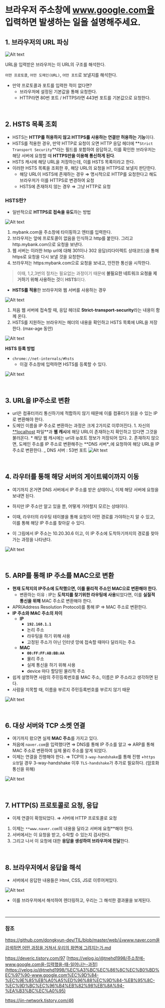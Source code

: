 # 브라우저 주소창에 www.google.com을 입력하면 발생하는 일을 설명해주세요.

## 1. 브라우저의 URL 파싱

![Alt text](../../resources/how_the_browser_works/image.png)

URL을 입력받은 브라우저는 이 URL의 구조를 해석한다.

`어떤 프로토콜`, `어떤 도메인(URL)`, `어떤 포트`로 보낼지를 해석한다.

-   만약 프로토콜과 포트를 입력한 적이 없다면?
    -   브라우저에 설정된 기본값을 통해 요청한다.
    -   HTTP라면 80번 포트 / HTTPS라면 443번 포트를 기본값으로 요청한다.

<br/>

## 2. HSTS 목록 조회

-   HSTS는 **HTTP를 허용하지 않고 HTTPS를 사용하는 연결만 허용하는 기능**이다.
-   HSTS를 적용한 경우, 만약 HTTP로 요청이 오면 HTTP 응답 헤더에 **`Strict Transport Security`**라는 필드를 포함하여 응답하고, 이를 확인한 브라우저는 해당 서버에 요청할 때 **HTTPS만을 이용해 통신하게 된다**.
-   HSTS 캐시에 해당 URL을 저장하는데, 이를 HSTS 목록이라고 한다.
-   이러한 HSTS 목록을 조회한 후, 해당 URL의 요청을 HTTPS로 보낼지 판단한다.
    -   해당 URL이 HSTS에 존재하는 경우 ⇒ 명시적으로 HTTP를 요청한다고 해도 브라우저가 이를 HTTPS로 변경하여 요청
    -   HSTS에 존재하지 않는 경우 ⇒ 그냥 HTTP로 요청

### HSTS란?

-   일반적으로 **HTTPS로 접속을 유도**하는 방법

![Alt text](../../resources/how_the_browser_works/image-1.png)

1. mybank.com을 주소창에 타이핑하고 엔터를 입력한다.
2. 브라우저는 앞에 프로토콜이 없음을 인식하고 http를 붙인다. 그리고 http.mybank.com으로 요청을 보낸다.
3. 웹 서버는 이러한 http url에 대해 301이나 302 응답(리다이렉트 상태코드)을 통해 https로 요청을 다시 보낼 것을 요청한다.
4. 브라우저는 https:mybank.com으로 요청을 보내고, 안전한 통신을 시작한다.

> 이때, 1,2,3번의 절차는 필요없는 과정이기 때문에 **불필요한 네트워크 요청을 제거하기 위해 사용하는 것**이 **HSTS**이다.

-   **HSTS를 적용**한 브라우저와 웹 서버를 사용하는 경우

![Alt text](../../resources/how_the_browser_works/image-2.png)

1. 처음 웹 서버에 접속할 때, 응답 헤더로 **Strict-transport-security**라는 내용이 함께 온다.
2. HSTS를 지원하는 브라우저는 헤더의 내용을 확인하고 HSTS 목록에 URL을 저장한다. (max-age 동안)

![Alt text](../../resources/how_the_browser_works/image-3.png)

**HSTS 등록 방법**

-   `chrome://net-internals/#hsts`
    -   이걸 주소창에 입력하면 HSTS를 등록할 수 있다.

![Alt text](../../resources/how_the_browser_works/image-4.png)

<br/>

## 3. URL을 IP주소로 변환

-   url은 컴퓨터끼리 통신하기에 적합하지 않기 때문에 이를 컴퓨터가 읽을 수 있는 IP로 변환해야 한다.
-   도메인 이름을 IP 주소로 변환하는 과정은 크게 2가지로 이루어진다. 1. 자신의 [\*\*localhost](http://localhost) 파일**과 **웹 캐시**에 해당 URL이 존재하는지 확인하고 있다면 그것을 불러온다. \* 해당 웹 캐시에는 url과 ip포트 정보가 저장되어 있다. 2. 존재하지 않으면, 도메인 주소를 IP 주소로 변환해주는 **DNS 서버\*_에 요청하여 해당 URL을 IP 주소로 변환한다.
    _ DNS 서버 : 53번 포트
    ![Alt text](../../resources/how_the_browser_works/image-5.png)

<br/>

## 4. 라우터를 통해 해당 서버의 게이트웨이까지 이동

-   여기까지 온거면 DNS 서버에서 IP 주소를 받은 상태이니, 이제 해당 서버에 요청을 보내면 된다.
-   하지만 IP 주소만 알고 있을 뿐, 어떻게 가야할지 모르는 상태이다.

-   이때, 라우터의 라우팅 테이블을 통해 요청이 어떤 경로를 가야하는지 알 수 있고, 이를 통해 해당 IP 주소를 찾아갈 수 있다.
-   이 그림에서 IP 주소는 10.20.30.6 이고, 이 IP 주소에 도착하기까지의 경로를 찾아가는 과정을 나타낸다.

![Alt text](../../resources/how_the_browser_works/image-7.png)

<br/>

## 5. ARP를 통해 IP 주소를 MAC으로 변환

-   **현재 도착지의 IP주소에 도착했으면, 이를 물리적 주소인 MAC으로 변환해야 한다.**
    -   변환하는 이유 : IP는 **도착지를 찾기위한 라우팅에 사용**되었다면, 이를 **실질적 통신을 위해** MAC 주소로 변환해야 한다.
-   APR(Address Resolution Protocol)를 통해 IP ⇒ MAC 주소로 변환한다.
-   **IP 주소와 MAC 주소의 차이**
    -   **IP**
        -   **`192.168.1.1`**
        -   논리 주소
        -   라우팅을 하기 위해 사용
        -   고정된 주소가 아닌 인터넷 망에 접속할 때마다 달라지는 주소
    -   **MAC**
        -   **`00:FF:FF:AB:BB:AA`**
        -   물리 주소
        -   실제 통신을 하기 위해 사용
        -   device 마다 할당된 물리적 주소
-   쉽게 설명하면 사람의 주민등록번호를 MAC 주소, 이름은 IP 주소라고 생각하면 된다.
-   사람을 지목할 때, 이름을 부르지 주민등록번호를 부르지 않기 때문

![Alt text](../../resources/how_the_browser_works/image-10.png)

<br/>

## 6. 대상 서버와 TCP 소켓 연결

-   여기까지 왔으면 실제 **MAC 주소**를 가지고 있다.
-   처음에 `naver.com`을 입력했다면 ⇒ DNS를 통해 IP 주소를 알고 ⇒ ARP를 통해 MAC 주소로 변환하여 실제 물리 주소를 알게 되었다.
-   이제는 연결을 진행해야 한다. ⇒ TCP의 `3-way-handshake`를 통해 진행 +`https 요청`일 경우 3-way-handshake 이후 `TLS-handshake`가 추가로 필요하다. (암호화 통신을 위해)

![Alt text](../../resources/how_the_browser_works/image-8.png)

<br/>

## 7. HTTP(S) 프로토콜로 요청, 응답

-   이제 연결이 확정되었다. ⇒ 서버에 HTTP 프로토콜로 요청

1. 이제는 `**www.naver.com`의 내용을 달라고 서버에 요청\*\*해야 한다.
2. 서버에서는 이 요청을 받고, 수락할 수 있는지 검사한다.
3. 그리고 나서 이 요청에 대한 **응답을 생성하여 브라우저에 전달**한다.

<br/>

## 8. 브라우저에서 응답을 해석

-   서버에서 응답한 내용들은 Html, CSS, JS로 이루어져있다.

![Alt text](../../resources/how_the_browser_works/image-9.png)

-   이를 브라우저에서 해석하여 렌더링하고, 우리는 그 해석한 결과물을 보게된다.

<br/>

---

### 참조

[https://github.com/dongkyun-dev/TIL/blob/master/web/👍www.naver.com을 검색하면 어떤 과정을 거쳐서 우리의 화면에 그려지는가.md](https://github.com/dongkyun-dev/TIL/blob/master/web/%F0%9F%91%8Dwww.naver.com%EC%9D%84%20%EA%B2%80%EC%83%89%ED%95%98%EB%A9%B4%20%EC%96%B4%EB%96%A4%20%EA%B3%BC%EC%A0%95%EC%9D%84%20%EA%B1%B0%EC%B3%90%EC%84%9C%20%EC%9A%B0%EB%A6%AC%EC%9D%98%20%ED%99%94%EB%A9%B4%EC%97%90%20%EA%B7%B8%EB%A0%A4%EC%A7%80%EB%8A%94%EA%B0%80.md)

https://deveric.tistory.com/97
[https://velog.io/@tnehd1998/주소창에-www.google.com을-입력했을-때-일어나는-과정](https://velog.io/@tnehd1998/%EC%A3%BC%EC%86%8C%EC%B0%BD%EC%97%90-www.google.com%EC%9D%84-%EC%9E%85%EB%A0%A5%ED%96%88%EC%9D%84-%EB%95%8C-%EC%9D%BC%EC%96%B4%EB%82%98%EB%8A%94-%EA%B3%BC%EC%A0%95)

https://jin-network.tistory.com/46
